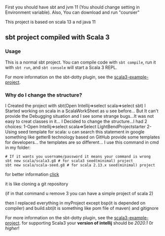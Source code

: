First you should have sbt and jvm 11
(You should change setting in Environment variable).
Also, You can download and run "coursier"


This project is based on scala 13 a
nd java 11
## sbt project compiled with Scala 3

### Usage

This is a normal sbt project. You can compile code with `sbt compile`, run it with `sbt run`, and `sbt console` will start a Scala 3 REPL.

For more information on the sbt-dotty plugin, see the
[scala3-example-project](https://github.com/scala/scala3-example-project/blob/main/README.md).


### Why do I change the structure?
I Created the project with sbt(Open Intellij=>select scala=>select sbt)
I Started working on scala in a ScalaWorkSheet as u see before... But It can't provide the Debugging situation and I see some strange bugs...It was not easy to creat classes in it...
I Decided to change the structure...I had 2 choices:
1-Open Intellij=>select scala=>Select LightBendProjectstarter
2-Using seed template for scala: u can search this statement in google
something like getter8 technology based on GitHub provide some templates for developers... the templates are so different...
I use this command in cmd in my folder:

```shell
# If it wants you username/password it means your command is wrong
sbt new scala/scala3.g8 # for scala3 seed(minimal) project 
sbt new scala/scala-seed.g8 # for scala 2.13.x seed(minimal) project 

```
for better information [click](https://www.scala-sbt.org/1.x/docs/sbt-new-and-Templates.html)

it is like cloning a git repository

(if in that command u remove 3 you can have a simple project of scala 2)

then I replaced everything in myProject except bsp(it is depended on compiler) and build.sbt(it is something like pom file of maven) and gitignore

For more information on the sbt-dotty plugin, see the
[scala3-example-project](https://github.com/scala/scala3-example-project/blob/main/README.md).
for supporting Scala3 your **version of intellij** should be _2020.1_ 0r _higher_!